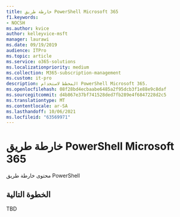 ```yaml
---
title: خارطة طريق PowerShell Microsoft 365
f1.keywords:
- NOCSH
ms.author: kvice
author: kelleyvice-msft
manager: laurawi
ms.date: 09/19/2019
audience: ITPro
ms.topic: article
ms.service: o365-solutions
ms.localizationpriority: medium
ms.collection: M365-subscription-management
ms.custom: it-pro
description: المخطط لاستخدام PowerShell Microsoft 365.
ms.openlocfilehash: 08f28bd4ecbaabe6485a2f95dcb3f1e88e9c8daf
ms.sourcegitcommit: d4b867e37bf741528ded7fb289e4f6847228d2c5
ms.translationtype: MT
ms.contentlocale: ar-SA
ms.lasthandoff: 10/06/2021
ms.locfileid: "63569971"
---
```

# <a name="powershell-roadmap-for-microsoft-365"></a>خارطة طريق PowerShell Microsoft 365

محتوى خارطة طريق PowerShell

## <a name="next-step"></a>الخطوة التالية

TBD
